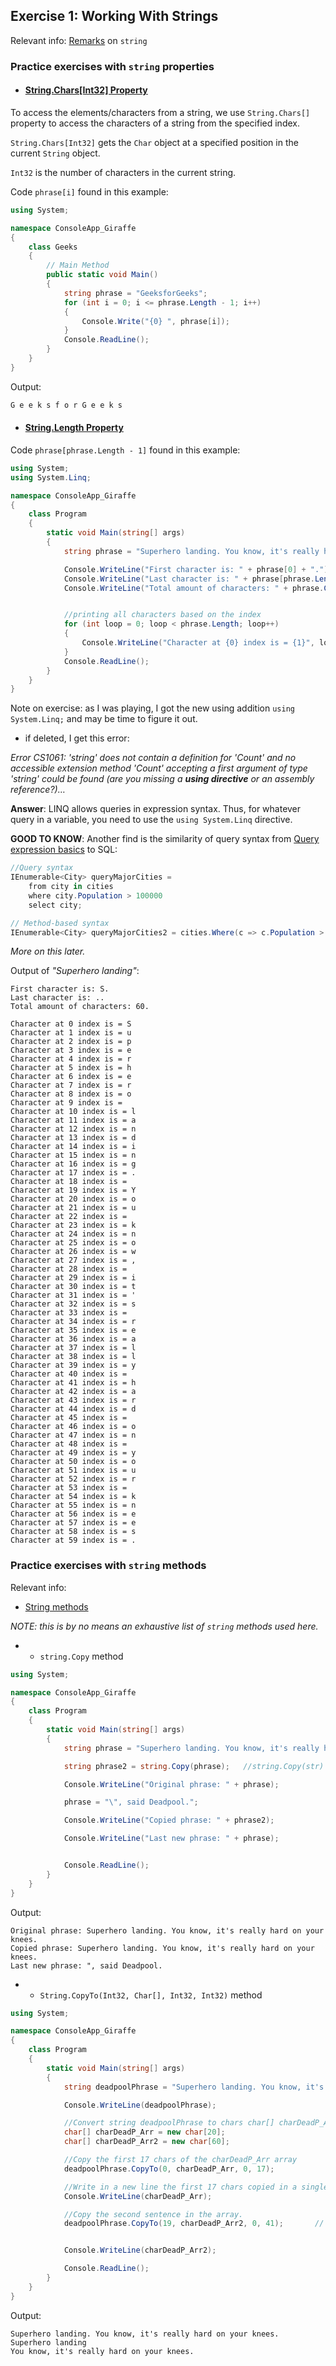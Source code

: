 ## Exercise 1: Working With Strings

Relevant info: [Remarks](https://docs.microsoft.com/en-us/dotnet/api/system.string?view=netcore-3.1#remarks) on `string`

### Practice exercises with `string` properties

- #### [String.Chars[Int32] Property](https://docs.microsoft.com/en-us/dotnet/api/system.string.chars?view=netcore-3.1#System_String_Chars_System_Int32_)
To access the elements/characters from a string, we use `String.Chars[]` property to access the characters of a string from the specified index.

`String.Chars[Int32]` gets the `Char` object at a specified position in the current `String` object.

`Int32` is the number of characters in the current string.

Code `phrase[i]` found in this example:
```cs
using System;

namespace ConsoleApp_Giraffe
{
    class Geeks
    {
        // Main Method 
        public static void Main()
        {
            string phrase = "GeeksforGeeks";
            for (int i = 0; i <= phrase.Length - 1; i++)
            {
                Console.Write("{0} ", phrase[i]);
            }
            Console.ReadLine();
        }
    }
}
```

Output:
```cs
G e e k s f o r G e e k s
```

- #### [String.Length Property](https://docs.microsoft.com/en-us/dotnet/api/system.string.length?view=netcore-3.1#System_String_Length)
Code `phrase[phrase.Length - 1]` found in this example:
```cs
using System;
using System.Linq;

namespace ConsoleApp_Giraffe
{
    class Program
    {
        static void Main(string[] args)
        {
            string phrase = "Superhero landing. You know, it's really hard on your knees."; //60 chars

            Console.WriteLine("First character is: " + phrase[0] + ".");
            Console.WriteLine("Last character is: " + phrase[phrase.Length - 1] + ".");
            Console.WriteLine("Total amount of characters: " + phrase.Count() + ".\n");


            //printing all characters based on the index
            for (int loop = 0; loop < phrase.Length; loop++)
            {
                Console.WriteLine("Character at {0} index is = {1}", loop, phrase[loop]);
            }
            Console.ReadLine();
        }
    }
}
```
Note on exercise: as I was playing, I got the new using addition `using System.Linq;` and may be time to figure it out.
- if deleted, I get this error:

*Error CS1061: 'string' does not contain a definition for 'Count' and no accessible extension method 'Count' accepting a first argument of type 'string' could be found (are you missing a __using directive__ or an assembly reference?)…*

**Answer**: LINQ allows queries in expression syntax. Thus, for whatever query in a variable, you need to use the `using System.Linq` directive.

**GOOD TO KNOW**: Another find is the similarity of query syntax from [Query expression basics](https://docs.microsoft.com/en-us/dotnet/csharp/linq/query-expression-basics#:~:text=In%20LINQ%2C%20a%20query%20variable,MoveNext%20method.) to SQL:
```cs
//Query syntax
IEnumerable<City> queryMajorCities =
    from city in cities
    where city.Population > 100000
    select city;

// Method-based syntax
IEnumerable<City> queryMajorCities2 = cities.Where(c => c.Population > 100000);
```
*More on this later.*


Output of *"Superhero landing"*:
```
First character is: S.
Last character is: ..
Total amount of characters: 60.

Character at 0 index is = S
Character at 1 index is = u
Character at 2 index is = p
Character at 3 index is = e
Character at 4 index is = r
Character at 5 index is = h
Character at 6 index is = e
Character at 7 index is = r
Character at 8 index is = o
Character at 9 index is =
Character at 10 index is = l
Character at 11 index is = a
Character at 12 index is = n
Character at 13 index is = d
Character at 14 index is = i
Character at 15 index is = n
Character at 16 index is = g
Character at 17 index is = .
Character at 18 index is =
Character at 19 index is = Y
Character at 20 index is = o
Character at 21 index is = u
Character at 22 index is =
Character at 23 index is = k
Character at 24 index is = n
Character at 25 index is = o
Character at 26 index is = w
Character at 27 index is = ,
Character at 28 index is =
Character at 29 index is = i
Character at 30 index is = t
Character at 31 index is = '
Character at 32 index is = s
Character at 33 index is =
Character at 34 index is = r
Character at 35 index is = e
Character at 36 index is = a
Character at 37 index is = l
Character at 38 index is = l
Character at 39 index is = y
Character at 40 index is =
Character at 41 index is = h
Character at 42 index is = a
Character at 43 index is = r
Character at 44 index is = d
Character at 45 index is =
Character at 46 index is = o
Character at 47 index is = n
Character at 48 index is =
Character at 49 index is = y
Character at 50 index is = o
Character at 51 index is = u
Character at 52 index is = r
Character at 53 index is =
Character at 54 index is = k
Character at 55 index is = n
Character at 56 index is = e
Character at 57 index is = e
Character at 58 index is = s
Character at 59 index is = .
```

### Practice exercises with `string` methods
Relevant info:
- [String methods](https://docs.microsoft.com/en-us/dotnet/api/system.string?view=netcore-3.1#methods)

*NOTE: this is by no means an exhaustive list of `string` methods used here.*

- -  `string.Copy` method
```cs
using System;

namespace ConsoleApp_Giraffe
{
    class Program
    {
        static void Main(string[] args)
        {
            string phrase = "Superhero landing. You know, it's really hard on your knees."; //60 chars

            string phrase2 = string.Copy(phrase);   //string.Copy(str) is deprecated. Better use .CopyTo

            Console.WriteLine("Original phrase: " + phrase);

            phrase = "\", said Deadpool.";

            Console.WriteLine("Copied phrase: " + phrase2);

            Console.WriteLine("Last new phrase: " + phrase);


            Console.ReadLine();
        }
    }
}
```

Output:
```
Original phrase: Superhero landing. You know, it's really hard on your knees.
Copied phrase: Superhero landing. You know, it's really hard on your knees.
Last new phrase: ", said Deadpool.
```

- - `String.CopyTo(Int32, Char[], Int32, Int32)` method
```cs
using System;

namespace ConsoleApp_Giraffe
{
    class Program
    {
        static void Main(string[] args)
        {
            string deadpoolPhrase = "Superhero landing. You know, it's really hard on your knees."; //60 chars

            Console.WriteLine(deadpoolPhrase);

            //Convert string deadpoolPhrase to chars char[] charDeadP_Arr.
            char[] charDeadP_Arr = new char[20];
            char[] charDeadP_Arr2 = new char[60];

            //Copy the first 17 chars of the charDeadP_Arr array
            deadpoolPhrase.CopyTo(0, charDeadP_Arr, 0, 17);

            //Write in a new line the first 17 chars copied in a single line.
            Console.WriteLine(charDeadP_Arr);

            //Copy the second sentence in the array.
            deadpoolPhrase.CopyTo(19, charDeadP_Arr2, 0, 41);       // int count would need a substraction of total minus sourceIndex number to perform correctly.


            Console.WriteLine(charDeadP_Arr2);

            Console.ReadLine();
        }
    }
}
```
Output:
```
Superhero landing. You know, it's really hard on your knees.
Superhero landing
You know, it's really hard on your knees.
```


